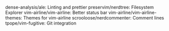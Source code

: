 dense-analysis/ale: Linting and prettier
preservim/nerdtree: Filesystem Explorer
vim-airline/vim-airline: Better status bar
vim-airline/vim-airline-themes: Themes for vim-airline
scrooloose/nerdcommenter: Comment lines
tpope/vim-fugitive: Git integration
